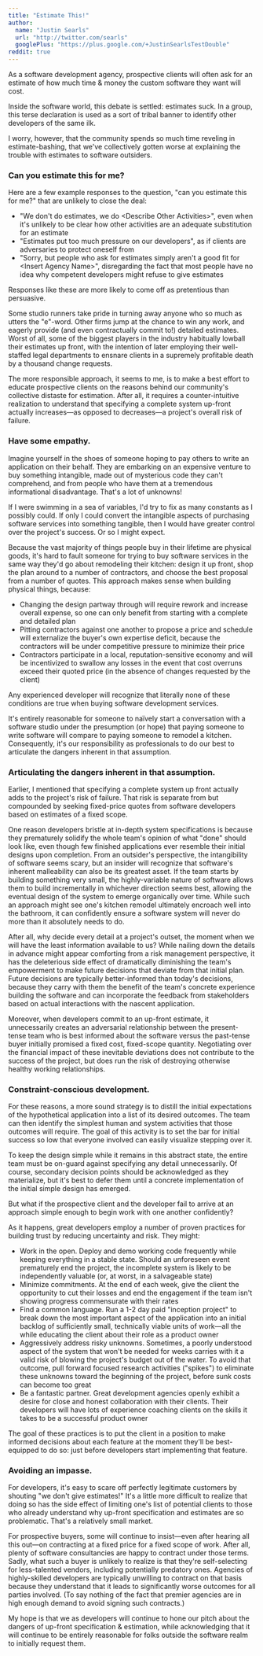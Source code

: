 ```yaml
---
title: "Estimate This!"
author:
  name: "Justin Searls"
  url: "http://twitter.com/searls"
  googlePlus: "https://plus.google.com/+JustinSearlsTestDouble"
reddit: true
---
```


As a software development agency, prospective clients will often ask for an estimate of how much time & money the custom software they want will cost.

Inside the software world, this debate is settled: estimates suck. In a group, this terse declaration is used as a sort of tribal banner to identify other developers of the same ilk.

I worry, however, that the community spends so much time reveling  in estimate-bashing, that we've collectively gotten worse at explaining the trouble with estimates to software outsiders.

### Can you estimate this for me?

Here are a few example responses to the question, "can you estimate this for me?" that are unlikely to close the deal:

* "We don't do estimates, we do &lt;Describe Other Activities&gt;", even when it's unlikely to be clear how other activities are an adequate substitution for an estimate
* "Estimates put too much pressure on our developers", as if clients are adversaries to protect oneself from
* "Sorry, but people who ask for estimates simply aren't a good fit for &lt;Insert Agency Name&gt;", disregarding the fact that most people have no idea why competent developers might refuse to give estimates

Responses like these are more likely to come off as pretentious than persuasive.

Some studio runners take pride in turning away anyone who so much as utters the "e"-word. Other firms jump at the chance to win any work, and eagerly provide (and even contractually commit to!) detailed estimates. Worst of all, some of the biggest players in the industry habitually lowball their estimates up front, with the intention of later employing their well-staffed legal departments to ensnare clients in a supremely profitable death by a thousand change requests.

The more responsible approach, it seems to me, is to make a best effort to educate prospective clients on the reasons behind our community's collective distaste for estimation. After all, it requires a counter-intuitive realization to understand that specifying a complete system up-front actually increases—as opposed to decreases—a project's overall risk of failure.

### Have some empathy.

Imagine yourself in the shoes of someone hoping to pay others to write an application on their behalf. They are embarking on an expensive venture to buy something intangible, made out of mysterious code they can't comprehend, and from people who have them at a tremendous informational disadvantage. That's a lot of unknowns!

If I were swimming in a sea of variables, I'd try to fix as many constants as I possibly could. If only I could convert the intangible aspects of purchasing software services into something tangible, then I would have greater control over the project's success. Or so I might expect.

Because the vast majority of things people buy in their lifetime are physical goods, it's hard to fault someone for trying to buy software services in the same way they'd go about remodeling their kitchen: design it up front, shop the plan around to a number of contractors, and choose the best proposal from a number of quotes. This approach makes sense when building physical things, because:

* Changing the design partway through will require rework and increase overall expense, so one can only benefit from starting with a complete and detailed plan
* Pitting contractors against one another to propose a price and schedule will externalize the buyer's own expertise deficit, because the contractors will be under competitive pressure to minimize their price
* Contractors participate in a local, reputation-sensitive economy and will be incentivized to swallow any losses in the event that cost overruns exceed their quoted price (in the absence of changes requested by the client)

Any experienced developer will recognize that literally none of these conditions are true when buying software development services.

It's entirely reasonable for someone to naïvely start a conversation with a software studio under the presumption (or hope) that paying someone to write software will compare to paying someone to remodel a kitchen. Consequently, it's our responsibility as professionals to do our best to articulate the dangers inherent in that assumption.

### Articulating the dangers inherent in that assumption.

Earlier, I mentioned that specifying a complete system up front actually adds to the project's risk of failure. That risk is separate from but compounded by seeking fixed-price quotes from  software developers based on estimates of a fixed scope.

One reason developers bristle at in-depth system specifications is because they prematurely solidify the whole team's opinion of what "done" should look like, even though few finished applications ever resemble their initial designs upon completion. From an outsider's perspective, the intangibility of software seems scary, but an insider will recognize that software's inherent malleability can also be its greatest asset. If the team starts by building something very small, the highly-variable nature of software allows them to build incrementally in whichever direction seems best, allowing the eventual design of the system to emerge organically over time. While such an approach might see one's kitchen remodel ultimately encroach well into the bathroom, it can confidently ensure a software system will never do more than it absolutely needs to do.

After all, why decide every detail at a project's outset, the moment when we will have the least information available to us? While nailing down the details in advance might appear comforting from a risk management perspective, it has the deleterious side effect of dramatically diminishing the team's empowerment to make future decisions that deviate from that initial plan. Future decisions are typically better-informed than today's decisions, because they carry with them the benefit of the team's concrete experience building the software and can incorporate the feedback from stakeholders based on actual interactions with the nascent application.

Moreover, when developers commit to an up-front estimate, it unnecessarily creates an adversarial relationship between the present-tense team who is best informed about the software versus the past-tense buyer initially promised a fixed cost, fixed-scope quantity. Negotiating over the financial impact of these inevitable deviations does not contribute to the success of the project, but does run the risk of destroying otherwise healthy working relationships.

### Constraint-conscious development.

For these reasons, a more sound strategy is to distill the initial expectations of the hypothetical application into a list of its desired outcomes. The team can then identify the simplest human and system activities that those outcomes will require. The goal of this activity is to set the bar for initial success so low that everyone involved can easily visualize stepping over it.

To keep the design simple while it remains in this abstract state, the entire team must be on-guard against specifying any detail unnecessarily. Of course, secondary decision points should be acknowledged as they materialize, but it's best to defer them until a concrete implementation of the initial simple design has emerged.

But what if the prospective client and the developer fail to arrive at an approach simple enough to begin work with one another confidently?

As it happens, great developers employ a number of proven practices for building trust by reducing uncertainty and risk. They might:

* Work in the open. Deploy and demo working code frequently while keeping everything in a stable state. Should an unforeseen event prematurely end the project, the incomplete system is likely to be independently valuable (or, at worst, in a salvageable state)
* Minimize commitments. At the end of each week, give the client the opportunity to cut their losses and end the engagement if the team isn't showing progress commensurate with their rates
* Find a common language. Run a 1-2 day paid "inception project" to break down the most important aspect of the application into an initial backlog of sufficiently small, technically viable units of work—all the while educating the client about their role as a product owner
* Aggressively address risky unknowns. Sometimes, a poorly understood aspect of the system that won't be needed for weeks carries with it a valid risk of blowing the project's budget out of the water. To avoid that outcome, pull forward focused research activities ("spikes") to eliminate these unknowns toward the beginning of the project, before sunk costs can become too great
* Be a fantastic partner. Great development agencies openly exhibit a desire for close and honest collaboration with their clients. Their developers will have lots of experience coaching clients on the skills it takes to be a successful product owner

The goal of these practices is to put the client in a position to make informed decisions about each feature at the moment they'll be best-equipped to do so: just before developers start implementing that feature.

### Avoiding an impasse.

For developers, it's easy to scare off perfectly legitimate customers by shouting "we don't give estimates!" It's a little more difficult to realize that doing so has the side effect of limiting one's list of potential clients to those who already understand why up-front specification and estimates are so problematic. That's a relatively small market.

For prospective buyers, some will continue to insist—even after hearing all this out—on contracting at a fixed price for a fixed scope of work. After all, plenty of software consultancies are happy to contract under those terms. Sadly, what such a buyer is unlikely to realize is that they're self-selecting for less-talented vendors, including potentially predatory ones. Agencies of highly-skilled developers are typically unwilling to contract on that basis because they understand that it leads to significantly worse outcomes for all parties involved. (To say nothing of the fact that premier agencies are in high enough demand to avoid signing such contracts.)

My hope is that we as developers will continue to hone our pitch about the dangers of up-front specification & estimation, while acknowledging that it will continue to be entirely reasonable for folks outside the software realm to initially request them.
